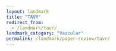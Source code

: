 ```yaml
---
layout: landmark
title: "TAVR"
redirect_from:
  - /landmark/tavr/
landmark_category: "Vascular"
permalink: /landmark/paper-review/tavr/
---
```


<!-- Replace this with article content for TAVR -->

